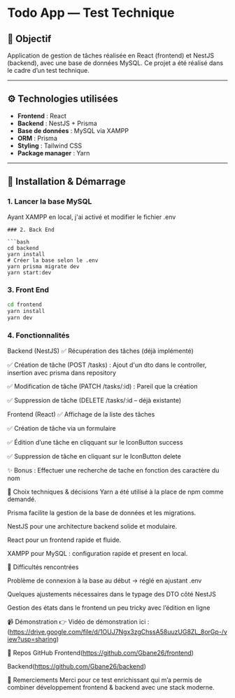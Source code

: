 # Todo App — Test Technique

## 📌 Objectif

Application de gestion de tâches réalisée en React (frontend) et NestJS (backend), avec une base de données MySQL. Ce projet a été réalisé dans le cadre d’un test technique.

---

## ⚙️ Technologies utilisées

- **Frontend** : React 
- **Backend** : NestJS + Prisma
- **Base de données** : MySQL via XAMPP
- **ORM** : Prisma
- **Styling** : Tailwind CSS
- **Package manager** : Yarn

---

## 🚀 Installation & Démarrage

### 1. Lancer la base MySQL
Ayant XAMPP en local, j'ai activé et modifier le fichier .env
```
### 2. Back End

```bash
cd backend
yarn install
# Créer la base selon le .env
yarn prisma migrate dev
yarn start:dev
``` 

### 3. Front End

```bash
cd frontend
yarn install
yarn dev
``` 

### 4. Fonctionnalités

Backend (NestJS)
✅ Récupération des tâches (déjà implémenté)

✅ Création de tâche (POST /tasks) : Ajout d'un dto dans le controller, insertion avec prisma dans repository

✅ Modification de tâche (PATCH /tasks/:id) : Pareil que la création 

✅ Suppression de tâche (DELETE /tasks/:id – déjà existante)

Frontend (React)
✅ Affichage de la liste des tâches

✅ Création de tâche via un formulaire

✅ Édition d’une tâche en cliqquant sur le IconButton success 

✅ Suppression de tâche en cliquant sur le IconButton delete

✨ Bonus : Effectuer une recherche de tache en fonction des caractère du nom


🧠 Choix techniques & décisions
Yarn a été utilisé à la place de npm comme demandé.

Prisma facilite la gestion de la base de données et les migrations.

NestJS pour une architecture backend solide et modulaire.

React pour un frontend rapide et fluide.

XAMPP pour MySQL : configuration rapide et present en local.

🧩 Difficultés rencontrées


Problème de connexion à la base au début → réglé en ajustant .env

Quelques ajustements nécessaires dans le typage des DTO côté NestJS

Gestion des états dans le frontend un peu tricky avec l’édition en ligne

📹 Démonstration
👉 Vidéo de démonstration ici : (https://drive.google.com/file/d/1OUJ7Ngx3zgChssA58uuzUG8ZL_8orGp-/view?usp=sharing)

📂 Repos GitHub
Frontend(https://github.com/Gbane26/frontend)

Backend(https://github.com/Gbane26/backend)

🙏 Remerciements
Merci pour ce test enrichissant qui m’a permis de combiner développement frontend & backend avec une stack moderne.

